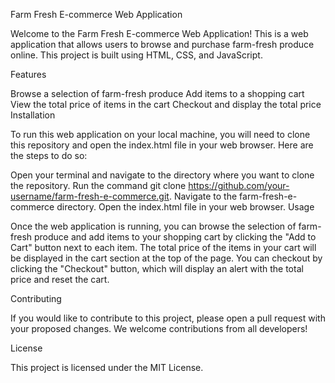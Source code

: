 Farm Fresh E-commerce Web Application

Welcome to the Farm Fresh E-commerce Web Application! This is a web application that allows users to browse and purchase farm-fresh produce online. This project is built using HTML, CSS, and JavaScript.

Features

Browse a selection of farm-fresh produce
Add items to a shopping cart
View the total price of items in the cart
Checkout and display the total price
Installation

To run this web application on your local machine, you will need to clone this repository and open the index.html file in your web browser. Here are the steps to do so:

Open your terminal and navigate to the directory where you want to clone the repository.
Run the command git clone https://github.com/your-username/farm-fresh-e-commerce.git.
Navigate to the farm-fresh-e-commerce directory.
Open the index.html file in your web browser.
Usage

Once the web application is running, you can browse the selection of farm-fresh produce and add items to your shopping cart by clicking the "Add to Cart" button next to each item. The total price of the items in your cart will be displayed in the cart section at the top of the page. You can checkout by clicking the "Checkout" button, which will display an alert with the total price and reset the cart.

Contributing

If you would like to contribute to this project, please open a pull request with your proposed changes. We welcome contributions from all developers!

License

This project is licensed under the MIT License.
